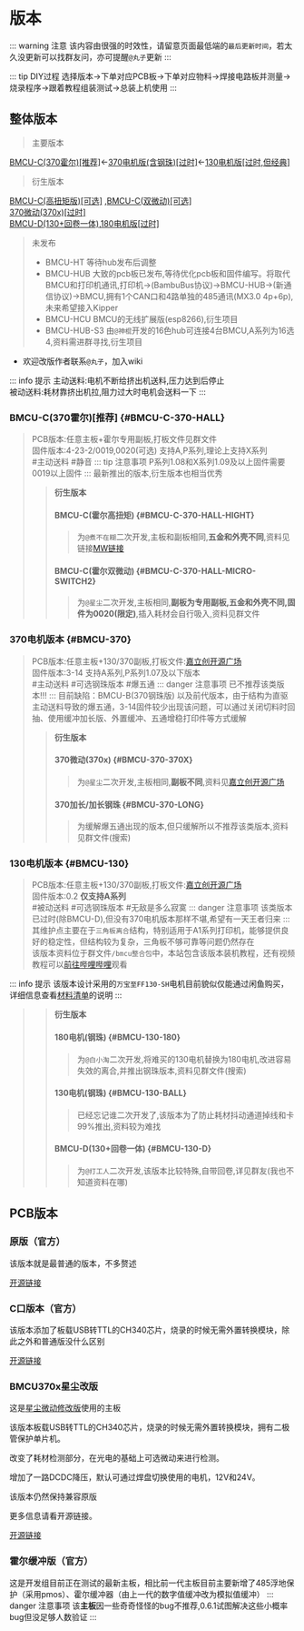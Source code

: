 # 版本

::: warning 注意
该内容由很强的时效性，请留意页面最低端的`最后更新时间`，若太久没更新可以找群友问，亦可提醒`@丸子`更新
:::

::: tip DIY过程
选择版本→下单对应PCB板→下单对应物料→焊接电路板并测量→烧录程序→跟着教程组装测试→总装上机使用
:::

## 整体版本

> 主要版本

[BMCU-C(370霍尔)[推荐]](#BMCU-C-370-HALL)←[370电机版(含钢珠)[过时]](#BMCU-370)←[130电机版[过时,但经典]](#BMCU-130)

> 衍生版本

[BMCU-C(高扭矩版)[可选]](#BMCU-C-370-HALL-HIGHT) ,[BMCU-C(双微动)[可选]](#BMCU-C-370-HALL-MICRO-SWITCH2) <br />
[370微动(370x)[过时]](#BMCU-370-370X)<br/>
[BMCU-D(130+回卷一体)](#BMCU-130-D),[180电机版[过时]](#BMCU-130-180)

> 未发布
>- BMCU-HT 等待hub发布后调整
>- BMCU-HUB 大致的pcb板已发布,等待优化pcb板和固件编写。将取代BMCU和打印机通讯,打印机→(BambuBus协议)→BMCU-HUB→(新通信协议)→BMCU,拥有1个CAN口和4路单独的485通讯(MX3.0 4p+6p),未来希望接入Kipper
>- BMCU-HCU BMCU的无线扩展版(esp8266),衍生项目
>- BMCU-HUB-S3 由`@神棍`开发的16色hub可连接4台BMCU,A系列为16选4,资料需进群寻找,衍生项目

- 欢迎改版作者联系`@丸子`，加入wiki

::: info 提示
主动送料:电机不断给挤出机送料,压力达到后停止<br/>
被动送料:耗材靠挤出机拉,阻力过大时电机会送料一下
:::

### BMCU-C(370霍尔)[推荐] {#BMCU-C-370-HALL}
> PCB版本:任意主板+霍尔专用副板,打板文件见群文件<br/>
> 固件版本:4-23-2/0019,0020(可选)
> 支持A,P系列,理论上支持X系列<br/>
> #主动送料 #静音
::: tip 注意事项
 P系列1.08和X系列1.09及以上固件需要0019以上固件
::: 
> 最新推出的版本,衍生版本也相当优秀
>> **衍生版本**
>> #### BMCU-C(霍尔高扭矩) {#BMCU-C-370-HALL-HIGHT}
>>> 为`@煮不在糊`二次开发,主板和副板相同,**五金和外壳不同**,资料见链接[MW链接](https://makerworld.com.cn/zh/models/1220718)
>> #### BMCU-C(霍尔双微动) {#BMCU-C-370-HALL-MICRO-SWITCH2}
>>> 为`@星尘`二次开发,主板相同,**副板为专用副板,五金和外壳不同,固件为0020(限定)**,插入耗材会自行吸入,资料见群文件

### 370电机版本 {#BMCU-370}
> PCB版本:任意主板+130/370副板,打板文件:[嘉立创开源广场](https://oshwhub.com/bamboo-shoot-xmcu-pcb-team/bmcu)<br/>
> 固件版本:3-14
> 支持A系列,P系列1.07及以下版本<br/>
> #主动送料 #可选钢珠版本 #爆五通 
::: danger 注意事项
 已不推荐该类版本!!!
::: 
>目前缺陷：BMCU-B(370钢珠版) 以及前代版本，由于结构为直驱主动送料导致的爆五通，3-14固件较少出现该问题，可以通过关闭切料时回抽、使用缓冲加长版、外置缓冲、五通增稳打印件等方式缓解
>> **衍生版本**
>> #### 370微动(370x) {#BMCU-370-370X}
>>> 为`@星尘`二次开发,主板相同,**副板不同**,资料见[嘉立创开源广场](https://oshwhub.com/xingcc1/bmcu-370x)
>> #### 370加长/加长钢珠 {#BMCU-370-LONG}
>>> 为缓解爆五通出现的版本,但只缓解所以不推荐该类版本,资料见群文件(搜索)


### 130电机版本 {#BMCU-130}
> PCB版本:任意主板+130/370副板,打板文件:[嘉立创开源广场](https://oshwhub.com/bamboo-shoot-xmcu-pcb-team/bmcu)<br/>
> 固件版本:0.2
> **仅支持A系列**<br/>
> #被动送料 #可选钢珠版本 #无敌是多么寂寞
::: danger 注意事项
 该类版本已过时(除BMCU-D),但没有370电机版本那样不堪,希望有一天王者归来
::: 
>其维护点主要在于`三角板离合`结构，特别适用于A1系列打印机，能够提供良好的稳定性，但结构较为复杂，三角板不够可靠等问题仍然存在<br/>
该版本资料位于群文件`/bmcu整合包`中，本站包含该版本装机教程，还有视频教程可以[前往哔哩哔哩](https://www.bilibili.com/video/BV1PuPCehEP3)观看

::: info 提示
该版本设计采用的`万宝至FF130-SH`电机目前貌似仅能通过闲鱼购买，详细信息查看[材料清单](./list.md)的说明
:::

>> **衍生版本**
>> #### 180电机(钢珠) {#BMCU-130-180}
>>> 为`@白小淘`二次开发,将难买的130电机替换为180电机,改进容易失效的离合,并推出钢珠版本,资料见群文件(搜索)
>> #### 130电机(钢珠) {#BMCU-130-BALL}
>>> 已经忘记谁二次开发了,该版本为了防止耗材抖动通道掉线和卡99%推出,资料较为难找
>> #### BMCU-D(130+回卷一体) {#BMCU-130-D}
>>> 为`@打工人`二次开发,该版本比较特殊,自带回卷,详见群友(我也不知道资料在哪)

## PCB版本

### 原版（官方）

该版本就是最普通的版本，不多赘述

[开源链接](https://oshwhub.com/bamboo-shoot-xmcu-pcb-team/bmcu)

### C口版本（官方）

该版本添加了板载USB转TTL的CH340芯片，烧录的时候无需外置转换模块，除此之外和普通版没什么区别

[开源链接](https://oshwhub.com/bilibili233/bmcu0000)

### BMCU370x星尘改版

这是[星尘微动修改版](../build/bmcu370x.md)使用的主板

该版本板载USB转TTL的CH340芯片，烧录的时候无需外置转换模块，拥有二极管保护单片机。

改变了耗材检测部分，在光电的基础上可选微动来进行检测。

增加了一路DCDC降压，默认可通过焊盘切换使用的电机，12V和24V。

该版本仍然保持兼容原版

更多信息请看开源链接。

[开源链接](https://oshwhub.com/xingcc1/bmcu-370x)

### 霍尔缓冲版（官方）

这是开发组目前正在测试的最新主板，相比前一代主板目前主要新增了485浮地保护（采用pmos）、霍尔缓冲器（由上一代的数字值缓冲改为模拟值缓冲）
::: danger 注意事项
 该**主板**因一些奇奇怪怪的bug不推荐,0.6.1试图解决这些小概率bug但没足够人数验证
::: 
